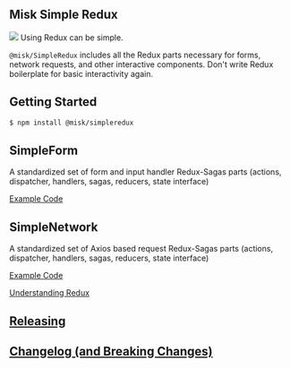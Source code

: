 ## Misk Simple Redux

![](https://raw.githubusercontent.com/square/misk/master/misk.png)
Using Redux can be simple.

`@misk/SimpleRedux` includes all the Redux parts necessary for forms, network requests, and other interactive components. Don't write Redux boilerplate for basic interactivity again.

## Getting Started

```bash
$ npm install @misk/simpleredux
```

## SimpleForm

A standardized set of form and input handler Redux-Sagas parts (actions, dispatcher, handlers, sagas, reducers, state interface)

[Example Code](https://github.com/square/misk-web/blob/master/examples/tabs/palette-exemplar/src/containers/SampleFormContainer.tsx)

## SimpleNetwork

A standardized set of Axios based request Redux-Sagas parts (actions, dispatcher, handlers, sagas, reducers, state interface)

[Example Code](https://github.com/square/misk-web/blob/master/examples/tabs/palette-exemplar/src/containers/SampleNetworkContainer.tsx)

[Understanding Redux](https://github.com/square/misk-web/blob/master/packages/%40misk/simpleredux/REDUX.md)

## [Releasing](https://github.com/square/misk-web/blob/master/RELEASING.md)

## [Changelog (and Breaking Changes)](https://github.com/square/misk-web/blob/master/CHANGELOG.md)
